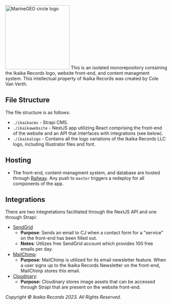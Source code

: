 <img src="https://res.cloudinary.com/daazndobg/image/upload/v1691292031/Ikaika-Horizontal-Logo-RGB-Inverse-Medium_z7k0om.png" alt="MarineGEO circle logo" style=" width:200px;"/>
This is an isolated monorepository containing the Ikaika Records logo, website front-end, and content managment system. This intellectual property of Ikaika Records was created by Cole Van Verth. 

## File Structure

The file structure is as follows:

- `./ikaikacms` - Strapi CMS.
- `./ikaikawebsite` - NextJS app utilizing React comprising the front-end of the website and an API that interfaces with integrations (see below). 
- `./ikaikalogo` - Contains all the logo variations of the Ikaika Records LLC logo, including Illustrator files and font.

## Hosting

- The front-end, content-managment system, and database are hosted through [Railway](https://railway.app/). Any push to `master` triggers a redeploy for all components of the app.

## Integrations

There are two integretations facilitated through the NextJS API and one through Strapi:

- [SendGrid](https://sendgrid.com/)
  - **Purpose**: Sends an email to CJ when a contact form for a "service" on the front-end has been filled out.
  - **Notes**: Utilizes free SendGrid account which provides 100 free emails per day.
- [MailChimp](https://mailchimp.com/):
  - **Purpose:** MailChimp is utilized for its email newsletter feature. When a user signs up to the Ikaika Records Newsletter on the front-end, MailChimp stores this email.
- [Cloudinary](https://cloudinary.com/):
  - **Purpose:** Cloudinary stores image assets that can be accessed through Strapi that are present on the website front-end. 

_Copyright © Ikaika Records 2023. All Rights Reserved._ 

